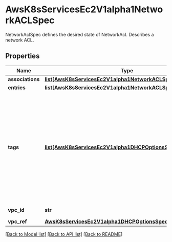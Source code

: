 # AwsK8sServicesEc2V1alpha1NetworkACLSpec

NetworkAclSpec defines the desired state of NetworkAcl.   Describes a network ACL.
## Properties
Name | Type | Description | Notes
------------ | ------------- | ------------- | -------------
**associations** | [**list[AwsK8sServicesEc2V1alpha1NetworkACLSpecAssociations]**](AwsK8sServicesEc2V1alpha1NetworkACLSpecAssociations.md) |  | [optional] 
**entries** | [**list[AwsK8sServicesEc2V1alpha1NetworkACLSpecEntries]**](AwsK8sServicesEc2V1alpha1NetworkACLSpecEntries.md) |  | [optional] 
**tags** | [**list[AwsK8sServicesEc2V1alpha1DHCPOptionsSpecTags]**](AwsK8sServicesEc2V1alpha1DHCPOptionsSpecTags.md) | The tags. The value parameter is required, but if you don&#39;t want the tag to have a value, specify the parameter with no value, and we set the value to an empty string. | [optional] 
**vpc_id** | **str** | The ID of the VPC. | [optional] 
**vpc_ref** | [**AwsK8sServicesEc2V1alpha1DHCPOptionsSpecVpcRefs**](AwsK8sServicesEc2V1alpha1DHCPOptionsSpecVpcRefs.md) |  | [optional] 

[[Back to Model list]](../README.md#documentation-for-models) [[Back to API list]](../README.md#documentation-for-api-endpoints) [[Back to README]](../README.md)


